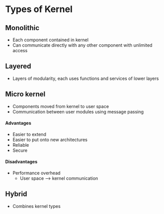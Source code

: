 # Types of Kernel

## Monolithic
- Each component contained in kernel
- Can communicate directly with any other component with unlimited access

## Layered
- Layers of modularity, each uses functions and services of lower layers

## Micro kernel
- Components moved from kernel to user space
- Communication between user modules using message passing

#### Advantages
- Easier to extend
- Easier to put onto new architectures
- Reliable
- Secure

#### Disadvantages
- Performance overhead 
	- User space --> kernel communication

## Hybrid
- Combines kernel types